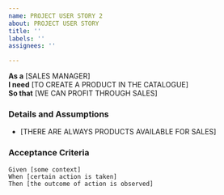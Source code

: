 ```yaml
---
name: PROJECT USER STORY 2
about: PROJECT USER STORY
title: ''
labels: ''
assignees: ''

---
```


**As a** [SALES MANAGER]  
 **I need** [TO CREATE A PRODUCT IN THE CATALOGUE]  
 **So that** [WE CAN PROFIT THROUGH SALES]  
   
 ### Details and Assumptions
 * [THERE ARE ALWAYS PRODUCTS AVAILABLE FOR SALES]
   
 ### Acceptance Criteria  
   
 ```gherkin
 Given [some context]
 When [certain action is taken]
 Then [the outcome of action is observed]
 ```
